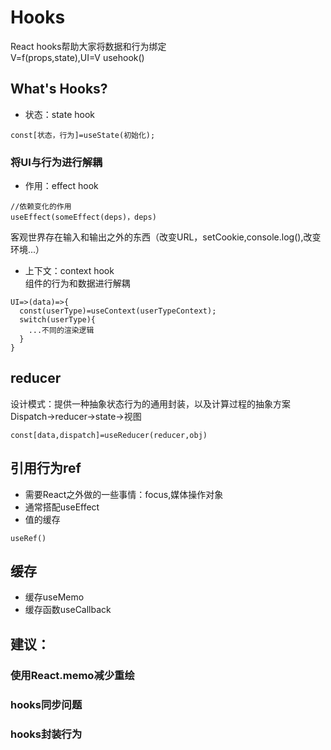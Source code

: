 # Hooks  
React hooks帮助大家将数据和行为绑定   
V=f(props,state),UI=V usehook()  
## What's Hooks?  
- 状态：state hook  
```
const[状态，行为]=useState(初始化);   
```
### 将UI与行为进行解耦
- 作用：effect hook   
```
//依赖变化的作用  
useEffect(someEffect(deps)，deps)
```
客观世界存在输入和输出之外的东西（改变URL，setCookie,console.log(),改变环境...）  
- 上下文：context hook  
组件的行为和数据进行解耦  
```
UI=>(data)=>{
  const(userType)=useContext(userTypeContext);
  switch(userType){
    ...不同的渲染逻辑
  }
}
```
## reducer  
设计模式：提供一种抽象状态行为的通用封装，以及计算过程的抽象方案     
Dispatch->reducer->state->视图   
```
const[data,dispatch]=useReducer(reducer,obj)
```
## 引用行为ref  
- 需要React之外做的一些事情：focus,媒体操作对象  
- 通常搭配useEffect   
- 值的缓存  
```
useRef()
```
## 缓存  
- 缓存useMemo  
- 缓存函数useCallback  
## 建议：  
### 使用React.memo减少重绘  
### hooks同步问题   
### hooks封装行为
